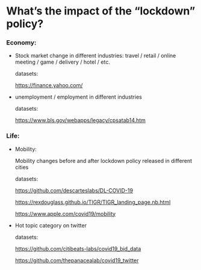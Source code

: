 # What’s the impact of the “lockdown” policy?
### Economy:
- Stock market change in different industries: travel / retail / online meeting / game / delivery / hotel / etc.


  datasets:
  
  
  https://finance.yahoo.com/ 
  
  

- unemployment / employment in different industries


  datasets:
  
  
  https://www.bls.gov/webapps/legacy/cpsatab14.htm
  
  


### Life:


- Mobility: 


  Mobility changes before and after lockdown policy released in different cities
  
  
  datasets:
  
  
  https://github.com/descarteslabs/DL-COVID-19
  
  
  https://rexdouglass.github.io/TIGR/TIGR_landing_page.nb.html
  
  
  https://www.apple.com/covid19/mobility
  
 
  
- Hot topic category on twitter


  datasets:
  
  
  https://github.com/citibeats-labs/covid19_bid_data
  
  
  https://github.com/thepanacealab/covid19_twitter
